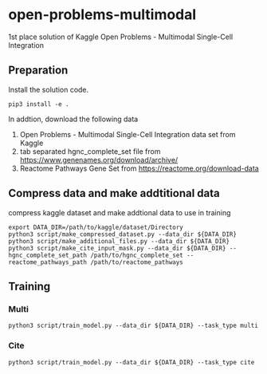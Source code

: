 # open-problems-multimodal
1st place solution of Kaggle Open Problems - Multimodal Single-Cell Integration

## Preparation
Install the solution code.
```shell
pip3 install -e .
```

In addtion, download the following data
1. Open Problems - Multimodal Single-Cell Integration data set from Kaggle
2. tab separated hgnc_complete_set file from https://www.genenames.org/download/archive/
3. Reactome Pathways Gene Set from https://reactome.org/download-data

## Compress data and make addtitional data
compress kaggle dataset and make addtional data to use in training
```shell
export DATA_DIR=/path/to/kaggle/dataset/Directory
python3 script/make_compressed_dataset.py --data_dir ${DATA_DIR}
python3 script/make_additional_files.py --data_dir ${DATA_DIR}
python3 script/make_cite_input_mask.py --data_dir ${DATA_DIR} --hgnc_complete_set_path /path/to/hgnc_complete_set --reactome_pathways_path /path/to/reactome_pathways
```

## Training
### Multi
```shell
python3 script/train_model.py --data_dir ${DATA_DIR} --task_type multi 
```

### Cite
```shell
python3 script/train_model.py --data_dir ${DATA_DIR} --task_type cite 
```